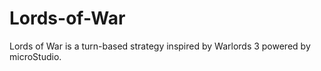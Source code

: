 # Lords-of-War
Lords of War is a turn-based strategy inspired by Warlords 3 powered by microStudio.
